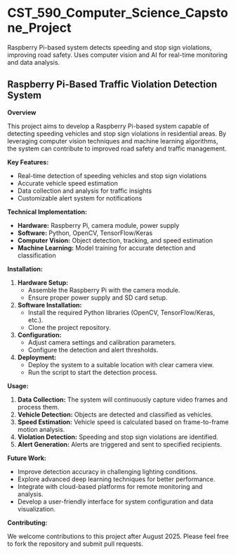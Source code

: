# CST_590_Computer_Science_Capstone_Project
Raspberry Pi-based system detects speeding and stop sign violations, improving road safety. Uses computer vision and AI for real-time monitoring and data analysis.
## Raspberry Pi-Based Traffic Violation Detection System

**Overview**

This project aims to develop a Raspberry Pi-based system capable of detecting speeding vehicles and stop sign violations in residential areas. By leveraging computer vision techniques and machine learning algorithms, the system can contribute to improved road safety and traffic management.

**Key Features:**

* Real-time detection of speeding vehicles and stop sign violations
* Accurate vehicle speed estimation
* Data collection and analysis for traffic insights
* Customizable alert system for notifications

**Technical Implementation:**

* **Hardware:** Raspberry Pi, camera module, power supply
* **Software:** Python, OpenCV, TensorFlow/Keras
* **Computer Vision:** Object detection, tracking, and speed estimation
* **Machine Learning:** Model training for accurate detection and classification

**Installation:**

1. **Hardware Setup:**
   - Assemble the Raspberry Pi with the camera module.
   - Ensure proper power supply and SD card setup.
2. **Software Installation:**
   - Install the required Python libraries (OpenCV, TensorFlow/Keras, etc.).
   - Clone the project repository.
3. **Configuration:**
   - Adjust camera settings and calibration parameters.
   - Configure the detection and alert thresholds.
4. **Deployment:**
   - Deploy the system to a suitable location with clear camera view.
   - Run the script to start the detection process.

**Usage:**

1. **Data Collection:** The system will continuously capture video frames and process them.
2. **Vehicle Detection:** Objects are detected and classified as vehicles.
3. **Speed Estimation:** Vehicle speed is calculated based on frame-to-frame motion analysis.
4. **Violation Detection:** Speeding and stop sign violations are identified.
5. **Alert Generation:** Alerts are triggered and sent to specified recipients.

**Future Work:**

* Improve detection accuracy in challenging lighting conditions.
* Explore advanced deep learning techniques for better performance.
* Integrate with cloud-based platforms for remote monitoring and analysis.
* Develop a user-friendly interface for system configuration and data visualization.

**Contributing:**

We welcome contributions to this project after August 2025. Please feel free to fork the repository and submit pull requests.
